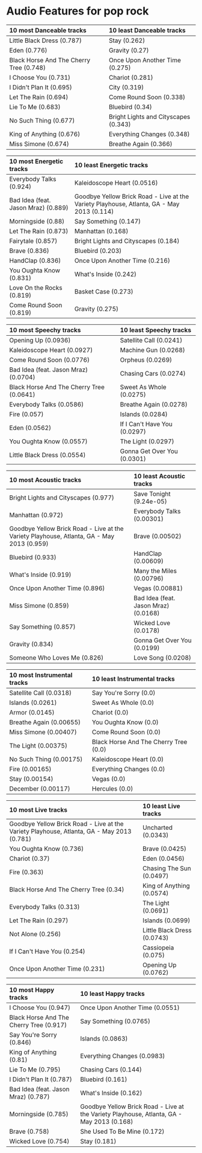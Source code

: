 # Audio Features for pop rock
| 10 most Danceable tracks | 10 least Danceable tracks |
|:---|:---|
| Little Black Dress (0.787) | Stay (0.262) |
| Eden (0.776) | Gravity (0.27) |
| Black Horse And The Cherry Tree (0.748) | Once Upon Another Time (0.275) |
| I Choose You (0.731) | Chariot (0.281) |
| I Didn't Plan It (0.695) | City (0.319) |
| Let The Rain (0.694) | Come Round Soon (0.338) |
| Lie To Me (0.683) | Bluebird (0.34) |
| No Such Thing (0.677) | Bright Lights and Cityscapes (0.343) |
| King of Anything (0.676) | Everything Changes (0.348) |
| Miss Simone (0.674) | Breathe Again (0.366) |

| 10 most Energetic tracks | 10 least Energetic tracks |
|:---|:---|
| Everybody Talks (0.924) | Kaleidoscope Heart (0.0516) |
| Bad Idea (feat. Jason Mraz) (0.889) | Goodbye Yellow Brick Road - Live at the Variety Playhouse, Atlanta, GA - May 2013 (0.114) |
| Morningside (0.88) | Say Something (0.147) |
| Let The Rain (0.873) | Manhattan (0.168) |
| Fairytale (0.857) | Bright Lights and Cityscapes (0.184) |
| Brave (0.836) | Bluebird (0.203) |
| HandClap (0.836) | Once Upon Another Time (0.216) |
| You Oughta Know (0.831) | What's Inside (0.242) |
| Love On the Rocks (0.819) | Basket Case (0.273) |
| Come Round Soon (0.819) | Gravity (0.275) |

| 10 most Speechy tracks | 10 least Speechy tracks |
|:---|:---|
| Opening Up (0.0936) | Satellite Call (0.0241) |
| Kaleidoscope Heart (0.0927) | Machine Gun (0.0268) |
| Come Round Soon (0.0776) | Orpheus (0.0269) |
| Bad Idea (feat. Jason Mraz) (0.0704) | Chasing Cars (0.0274) |
| Black Horse And The Cherry Tree (0.0641) | Sweet As Whole (0.0275) |
| Everybody Talks (0.0586) | Breathe Again (0.0278) |
| Fire (0.057) | Islands (0.0284) |
| Eden (0.0562) | If I Can't Have You (0.0297) |
| You Oughta Know (0.0557) | The Light (0.0297) |
| Little Black Dress (0.0554) | Gonna Get Over You (0.0301) |

| 10 most Acoustic tracks | 10 least Acoustic tracks |
|:---|:---|
| Bright Lights and Cityscapes (0.977) | Save Tonight (9.24e-05) |
| Manhattan (0.972) | Everybody Talks (0.00301) |
| Goodbye Yellow Brick Road - Live at the Variety Playhouse, Atlanta, GA - May 2013 (0.959) | Brave (0.00502) |
| Bluebird (0.933) | HandClap (0.00609) |
| What's Inside (0.919) | Many the Miles (0.00796) |
| Once Upon Another Time (0.896) | Vegas (0.00881) |
| Miss Simone (0.859) | Bad Idea (feat. Jason Mraz) (0.0168) |
| Say Something (0.857) | Wicked Love (0.0178) |
| Gravity (0.834) | Gonna Get Over You (0.0199) |
| Someone Who Loves Me (0.826) | Love Song (0.0208) |

| 10 most Instrumental tracks | 10 least Instrumental tracks |
|:---|:---|
| Satellite Call (0.0318) | Say You're Sorry (0.0) |
| Islands (0.0261) | Sweet As Whole (0.0) |
| Armor (0.0145) | Chariot (0.0) |
| Breathe Again (0.00655) | You Oughta Know (0.0) |
| Miss Simone (0.00407) | Come Round Soon (0.0) |
| The Light (0.00375) | Black Horse And The Cherry Tree (0.0) |
| No Such Thing (0.00175) | Kaleidoscope Heart (0.0) |
| Fire (0.00165) | Everything Changes (0.0) |
| Stay (0.00154) | Vegas (0.0) |
| December (0.00117) | Hercules (0.0) |

| 10 most Live tracks | 10 least Live tracks |
|:---|:---|
| Goodbye Yellow Brick Road - Live at the Variety Playhouse, Atlanta, GA - May 2013 (0.781) | Uncharted (0.0343) |
| You Oughta Know (0.736) | Brave (0.0425) |
| Chariot (0.37) | Eden (0.0456) |
| Fire (0.363) | Chasing The Sun (0.0497) |
| Black Horse And The Cherry Tree (0.34) | King of Anything (0.0574) |
| Everybody Talks (0.313) | The Light (0.0691) |
| Let The Rain (0.297) | Islands (0.0699) |
| Not Alone (0.256) | Little Black Dress (0.0743) |
| If I Can't Have You (0.254) | Cassiopeia (0.075) |
| Once Upon Another Time (0.231) | Opening Up (0.0762) |

| 10 most Happy tracks | 10 least Happy tracks |
|:---|:---|
| I Choose You (0.947) | Once Upon Another Time (0.0551) |
| Black Horse And The Cherry Tree (0.917) | Say Something (0.0765) |
| Say You're Sorry (0.846) | Islands (0.0863) |
| King of Anything (0.81) | Everything Changes (0.0983) |
| Lie To Me (0.795) | Chasing Cars (0.144) |
| I Didn't Plan It (0.787) | Bluebird (0.161) |
| Bad Idea (feat. Jason Mraz) (0.787) | What's Inside (0.162) |
| Morningside (0.785) | Goodbye Yellow Brick Road - Live at the Variety Playhouse, Atlanta, GA - May 2013 (0.168) |
| Brave (0.758) | She Used To Be Mine (0.172) |
| Wicked Love (0.754) | Stay (0.181) |

